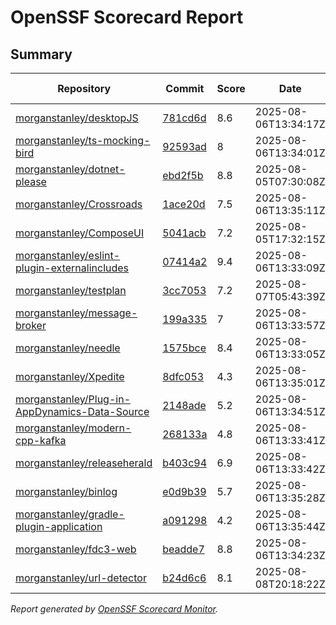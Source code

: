 # OpenSSF Scorecard Report

## Summary

| Repository | Commit | Score | Date | Score Delta | Report | StepSecurity |
| -- | -- | -- | -- | -- | -- | -- |
| [morganstanley/desktopJS](https://github.com/morganstanley/desktopJS) | [781cd6d](https://github.com/morganstanley/desktopJS/commit/781cd6d0919b2d94b442e3ba8e4c5b47e3d66ffb) | 8.6 | 2025-08-06T13:34:17Z | 0 / [Details](https://ossf.github.io/scorecard-visualizer/#/projects/github.com/morganstanley/desktopJS/compare/781cd6d0919b2d94b442e3ba8e4c5b47e3d66ffb/781cd6d0919b2d94b442e3ba8e4c5b47e3d66ffb) | [View](https://ossf.github.io/scorecard-visualizer/#/projects/github.com/morganstanley/desktopJS/commit/781cd6d0919b2d94b442e3ba8e4c5b47e3d66ffb) | [Fix it](https://app.stepsecurity.io/securerepo?repo=morganstanley/desktopJS) |
| [morganstanley/ts-mocking-bird](https://github.com/morganstanley/ts-mocking-bird) | [92593ad](https://github.com/morganstanley/ts-mocking-bird/commit/92593ad61da443f3de55d2b7ad2d7733f1bd5e33) | 8 | 2025-08-06T13:34:01Z | 0 / [Details](https://ossf.github.io/scorecard-visualizer/#/projects/github.com/morganstanley/ts-mocking-bird/compare/23431109cb2d52dc0c48b17191e547401a47b8da/92593ad61da443f3de55d2b7ad2d7733f1bd5e33) | [View](https://ossf.github.io/scorecard-visualizer/#/projects/github.com/morganstanley/ts-mocking-bird/commit/92593ad61da443f3de55d2b7ad2d7733f1bd5e33) | [Fix it](https://app.stepsecurity.io/securerepo?repo=morganstanley/ts-mocking-bird) |
| [morganstanley/dotnet-please](https://github.com/morganstanley/dotnet-please) | [ebd2f5b](https://github.com/morganstanley/dotnet-please/commit/ebd2f5bb71f332bc1c07c6ed6b2414d428fe12fe) | 8.8 | 2025-08-05T07:30:08Z | 0 / [Details](https://ossf.github.io/scorecard-visualizer/#/projects/github.com/morganstanley/dotnet-please/compare/563921e25d0267c08420e2143fb950e2c27ca2a1/ebd2f5bb71f332bc1c07c6ed6b2414d428fe12fe) | [View](https://ossf.github.io/scorecard-visualizer/#/projects/github.com/morganstanley/dotnet-please/commit/ebd2f5bb71f332bc1c07c6ed6b2414d428fe12fe) | [Fix it](https://app.stepsecurity.io/securerepo?repo=morganstanley/dotnet-please) |
| [morganstanley/Crossroads](https://github.com/morganstanley/Crossroads) | [1ace20d](https://github.com/morganstanley/Crossroads/commit/1ace20d9805dbeac469461072a447ca50dab2fc9) | 7.5 | 2025-08-06T13:35:11Z | 0 / [Details](https://ossf.github.io/scorecard-visualizer/#/projects/github.com/morganstanley/Crossroads/compare/fa80e64cfb8281ce9de5789e775fb0b7f838c6e6/1ace20d9805dbeac469461072a447ca50dab2fc9) | [View](https://ossf.github.io/scorecard-visualizer/#/projects/github.com/morganstanley/Crossroads/commit/1ace20d9805dbeac469461072a447ca50dab2fc9) | [Fix it](https://app.stepsecurity.io/securerepo?repo=morganstanley/Crossroads) |
| [morganstanley/ComposeUI](https://github.com/morganstanley/ComposeUI) | [5041acb](https://github.com/morganstanley/ComposeUI/commit/5041acb1c335292bebbb55e991674a030d677321) | 7.2 | 2025-08-05T17:32:15Z | 0 / [Details](https://ossf.github.io/scorecard-visualizer/#/projects/github.com/morganstanley/ComposeUI/compare/108fabbdbacd47357611e17318fd1c8678fd2043/5041acb1c335292bebbb55e991674a030d677321) | [View](https://ossf.github.io/scorecard-visualizer/#/projects/github.com/morganstanley/ComposeUI/commit/5041acb1c335292bebbb55e991674a030d677321) | [Fix it](https://app.stepsecurity.io/securerepo?repo=morganstanley/ComposeUI) |
| [morganstanley/eslint-plugin-externalincludes](https://github.com/morganstanley/eslint-plugin-externalincludes) | [07414a2](https://github.com/morganstanley/eslint-plugin-externalincludes/commit/07414a2fdcc5790f2b2e44ec2f6367e4171ed96f) | 9.4 | 2025-08-06T13:33:09Z | 0 / [Details](https://ossf.github.io/scorecard-visualizer/#/projects/github.com/morganstanley/eslint-plugin-externalincludes/compare/d667f72983ae08381611bddf19722f4a68ca5a9e/07414a2fdcc5790f2b2e44ec2f6367e4171ed96f) | [View](https://ossf.github.io/scorecard-visualizer/#/projects/github.com/morganstanley/eslint-plugin-externalincludes/commit/07414a2fdcc5790f2b2e44ec2f6367e4171ed96f) | [Fix it](https://app.stepsecurity.io/securerepo?repo=morganstanley/eslint-plugin-externalincludes) |
| [morganstanley/testplan](https://github.com/morganstanley/testplan) | [3cc7053](https://github.com/morganstanley/testplan/commit/3cc7053f5db954661cca3c4bbc954d11402c1db7) | 7.2 | 2025-08-07T05:43:39Z | 0.2 / [Details](https://ossf.github.io/scorecard-visualizer/#/projects/github.com/morganstanley/testplan/compare/f24c96f579f514e37078bb8b8c5ff76c84d570b3/3cc7053f5db954661cca3c4bbc954d11402c1db7) | [View](https://ossf.github.io/scorecard-visualizer/#/projects/github.com/morganstanley/testplan/commit/3cc7053f5db954661cca3c4bbc954d11402c1db7) | [Fix it](https://app.stepsecurity.io/securerepo?repo=morganstanley/testplan) |
| [morganstanley/message-broker](https://github.com/morganstanley/message-broker) | [199a335](https://github.com/morganstanley/message-broker/commit/199a335c72f418e48713f8fa42336ee84ab6c64b) | 7 | 2025-08-06T13:33:57Z | 0 / [Details](https://ossf.github.io/scorecard-visualizer/#/projects/github.com/morganstanley/message-broker/compare/199a335c72f418e48713f8fa42336ee84ab6c64b/199a335c72f418e48713f8fa42336ee84ab6c64b) | [View](https://ossf.github.io/scorecard-visualizer/#/projects/github.com/morganstanley/message-broker/commit/199a335c72f418e48713f8fa42336ee84ab6c64b) | [Fix it](https://app.stepsecurity.io/securerepo?repo=morganstanley/message-broker) |
| [morganstanley/needle](https://github.com/morganstanley/needle) | [1575bce](https://github.com/morganstanley/needle/commit/1575bce557ebad64c2ce862c4a330ef3633ce20a) | 8.4 | 2025-08-06T13:33:05Z | 0 / [Details](https://ossf.github.io/scorecard-visualizer/#/projects/github.com/morganstanley/needle/compare/c45933cb22d084a0b8c7a39548e0a3d2144418ed/1575bce557ebad64c2ce862c4a330ef3633ce20a) | [View](https://ossf.github.io/scorecard-visualizer/#/projects/github.com/morganstanley/needle/commit/1575bce557ebad64c2ce862c4a330ef3633ce20a) | [Fix it](https://app.stepsecurity.io/securerepo?repo=morganstanley/needle) |
| [morganstanley/Xpedite](https://github.com/morganstanley/Xpedite) | [8dfc053](https://github.com/morganstanley/Xpedite/commit/8dfc05354511cadba63ce085c23868df6c0c7cf6) | 4.3 | 2025-08-06T13:35:01Z | 0 / [Details](https://ossf.github.io/scorecard-visualizer/#/projects/github.com/morganstanley/Xpedite/compare/8dfc05354511cadba63ce085c23868df6c0c7cf6/8dfc05354511cadba63ce085c23868df6c0c7cf6) | [View](https://ossf.github.io/scorecard-visualizer/#/projects/github.com/morganstanley/Xpedite/commit/8dfc05354511cadba63ce085c23868df6c0c7cf6) | [Fix it](https://app.stepsecurity.io/securerepo?repo=morganstanley/Xpedite) |
| [morganstanley/Plug-in-AppDynamics-Data-Source](https://github.com/morganstanley/Plug-in-AppDynamics-Data-Source) | [2148ade](https://github.com/morganstanley/Plug-in-AppDynamics-Data-Source/commit/2148ade5c3d6070271c9eff6c40388bdb728c580) | 5.2 | 2025-08-06T13:34:51Z | 0 / [Details](https://ossf.github.io/scorecard-visualizer/#/projects/github.com/morganstanley/Plug-in-AppDynamics-Data-Source/compare/2148ade5c3d6070271c9eff6c40388bdb728c580/2148ade5c3d6070271c9eff6c40388bdb728c580) | [View](https://ossf.github.io/scorecard-visualizer/#/projects/github.com/morganstanley/Plug-in-AppDynamics-Data-Source/commit/2148ade5c3d6070271c9eff6c40388bdb728c580) | [Fix it](https://app.stepsecurity.io/securerepo?repo=morganstanley/Plug-in-AppDynamics-Data-Source) |
| [morganstanley/modern-cpp-kafka](https://github.com/morganstanley/modern-cpp-kafka) | [268133a](https://github.com/morganstanley/modern-cpp-kafka/commit/268133a9ca54b4c4d2f871d154245b314917c33f) | 4.8 | 2025-08-06T13:33:41Z | 0 / [Details](https://ossf.github.io/scorecard-visualizer/#/projects/github.com/morganstanley/modern-cpp-kafka/compare/268133a9ca54b4c4d2f871d154245b314917c33f/268133a9ca54b4c4d2f871d154245b314917c33f) | [View](https://ossf.github.io/scorecard-visualizer/#/projects/github.com/morganstanley/modern-cpp-kafka/commit/268133a9ca54b4c4d2f871d154245b314917c33f) | [Fix it](https://app.stepsecurity.io/securerepo?repo=morganstanley/modern-cpp-kafka) |
| [morganstanley/releaseherald](https://github.com/morganstanley/releaseherald) | [b403c94](https://github.com/morganstanley/releaseherald/commit/b403c944bb6136d666b0f0cb965d76bcbabaf317) | 6.9 | 2025-08-06T13:33:42Z | 0 / [Details](https://ossf.github.io/scorecard-visualizer/#/projects/github.com/morganstanley/releaseherald/compare/b403c944bb6136d666b0f0cb965d76bcbabaf317/b403c944bb6136d666b0f0cb965d76bcbabaf317) | [View](https://ossf.github.io/scorecard-visualizer/#/projects/github.com/morganstanley/releaseherald/commit/b403c944bb6136d666b0f0cb965d76bcbabaf317) | [Fix it](https://app.stepsecurity.io/securerepo?repo=morganstanley/releaseherald) |
| [morganstanley/binlog](https://github.com/morganstanley/binlog) | [e0d9b39](https://github.com/morganstanley/binlog/commit/e0d9b394d16b692f552a87b4e80faaeb84129ccc) | 5.7 | 2025-08-06T13:35:28Z | 0 / [Details](https://ossf.github.io/scorecard-visualizer/#/projects/github.com/morganstanley/binlog/compare/e0d9b394d16b692f552a87b4e80faaeb84129ccc/e0d9b394d16b692f552a87b4e80faaeb84129ccc) | [View](https://ossf.github.io/scorecard-visualizer/#/projects/github.com/morganstanley/binlog/commit/e0d9b394d16b692f552a87b4e80faaeb84129ccc) | [Fix it](https://app.stepsecurity.io/securerepo?repo=morganstanley/binlog) |
| [morganstanley/gradle-plugin-application](https://github.com/morganstanley/gradle-plugin-application) | [a091298](https://github.com/morganstanley/gradle-plugin-application/commit/a091298cb041a84196f9babc4377f31b37ea5581) | 4.2 | 2025-08-06T13:35:44Z | 0 / [Details](https://ossf.github.io/scorecard-visualizer/#/projects/github.com/morganstanley/gradle-plugin-application/compare/a091298cb041a84196f9babc4377f31b37ea5581/a091298cb041a84196f9babc4377f31b37ea5581) | [View](https://ossf.github.io/scorecard-visualizer/#/projects/github.com/morganstanley/gradle-plugin-application/commit/a091298cb041a84196f9babc4377f31b37ea5581) | [Fix it](https://app.stepsecurity.io/securerepo?repo=morganstanley/gradle-plugin-application) |
| [morganstanley/fdc3-web](https://github.com/morganstanley/fdc3-web) | [beadde7](https://github.com/morganstanley/fdc3-web/commit/beadde75fe1ff951056d0f205f03807d92468c9c) | 8.8 | 2025-08-06T13:34:23Z | 0 / [Details](https://ossf.github.io/scorecard-visualizer/#/projects/github.com/morganstanley/fdc3-web/compare/e520969482fbc1b1d396d8bd4e7806e8e6ab8d1d/beadde75fe1ff951056d0f205f03807d92468c9c) | [View](https://ossf.github.io/scorecard-visualizer/#/projects/github.com/morganstanley/fdc3-web/commit/beadde75fe1ff951056d0f205f03807d92468c9c) | [Fix it](https://app.stepsecurity.io/securerepo?repo=morganstanley/fdc3-web) |
| [morganstanley/url-detector](https://github.com/morganstanley/url-detector) | [b24d6c6](https://github.com/morganstanley/url-detector/commit/b24d6c63748633efbc5141f28dc8eac1d898f44f) | 8.1 | 2025-08-08T20:18:22Z | 0.4 / [Details](https://ossf.github.io/scorecard-visualizer/#/projects/github.com/morganstanley/url-detector/compare/cc8afa19965f4e7254e031702624b3fd2711b3bb/b24d6c63748633efbc5141f28dc8eac1d898f44f) | [View](https://ossf.github.io/scorecard-visualizer/#/projects/github.com/morganstanley/url-detector/commit/b24d6c63748633efbc5141f28dc8eac1d898f44f) | [Fix it](https://app.stepsecurity.io/securerepo?repo=morganstanley/url-detector) |

_Report generated by [OpenSSF Scorecard Monitor](https://github.com/ossf/scorecard-monitor)._
